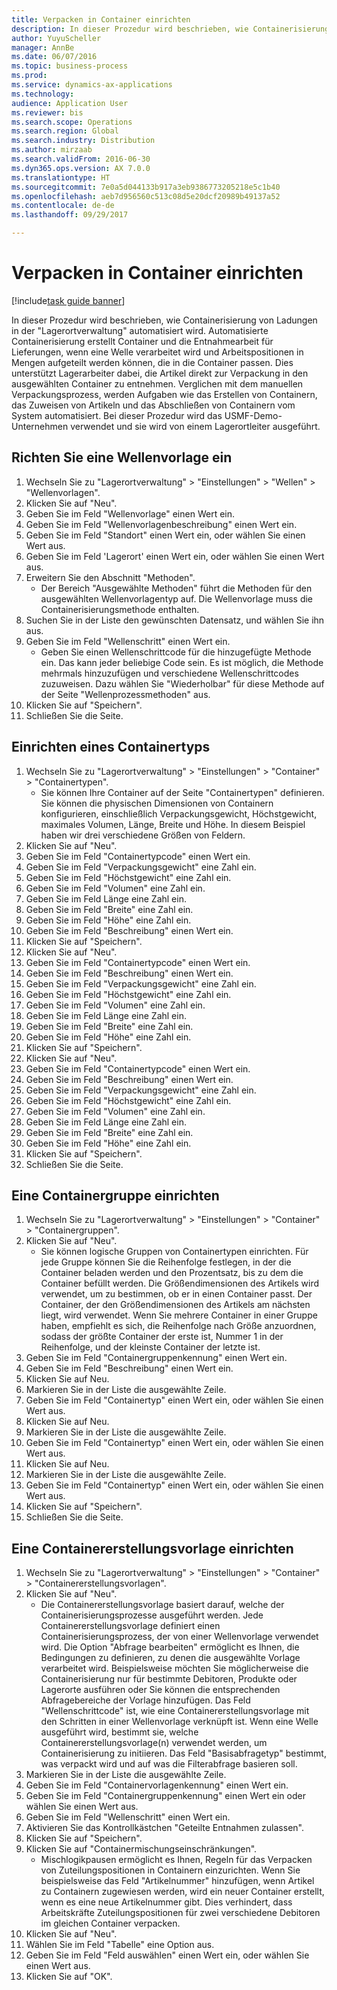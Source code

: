 ```yaml
--- 
title: Verpacken in Container einrichten
description: In dieser Prozedur wird beschrieben, wie Containerisierung von Ladungen in der "Lagerortverwaltung" automatisiert wird.
author: YuyuScheller
manager: AnnBe
ms.date: 06/07/2016
ms.topic: business-process
ms.prod: 
ms.service: dynamics-ax-applications
ms.technology: 
audience: Application User
ms.reviewer: bis
ms.search.scope: Operations
ms.search.region: Global
ms.search.industry: Distribution
ms.author: mirzaab
ms.search.validFrom: 2016-06-30
ms.dyn365.ops.version: AX 7.0.0
ms.translationtype: HT
ms.sourcegitcommit: 7e0a5d044133b917a3eb9386773205218e5c1b40
ms.openlocfilehash: aeb7d956560c513c08d5e20dcf20989b49137a52
ms.contentlocale: de-de
ms.lasthandoff: 09/29/2017

---
```

# <a name="set-up-containerization"></a>Verpacken in Container einrichten

[!include[task guide banner](../../includes/task-guide-banner.md)]

In dieser Prozedur wird beschrieben, wie Containerisierung von Ladungen in der "Lagerortverwaltung" automatisiert wird. Automatisierte Containerisierung erstellt Container und die Entnahmearbeit für Lieferungen, wenn eine Welle verarbeitet wird und Arbeitspositionen in Mengen aufgeteilt werden können, die in die Container passen. Dies unterstützt Lagerarbeiter dabei, die Artikel direkt zur Verpackung in den ausgewählten Container zu entnehmen. Verglichen mit dem manuellen Verpackungsprozess, werden Aufgaben wie das Erstellen von Containern, das Zuweisen von Artikeln und das Abschließen von Containern vom System automatisiert. Bei dieser Prozedur wird das USMF-Demo-Unternehmen verwendet und sie wird von einem Lagerortleiter ausgeführt.


## <a name="set-up-a-wave-template"></a>Richten Sie eine Wellenvorlage ein
1. Wechseln Sie zu "Lagerortverwaltung" > "Einstellungen" > "Wellen" > "Wellenvorlagen".
2. Klicken Sie auf "Neu".
3. Geben Sie im Feld "Wellenvorlage" einen Wert ein.
4. Geben Sie im Feld "Wellenvorlagenbeschreibung" einen Wert ein.
5. Geben Sie im Feld "Standort" einen Wert ein, oder wählen Sie einen Wert aus.
6. Geben Sie im Feld 'Lagerort' einen Wert ein, oder wählen Sie einen Wert aus.
7. Erweitern Sie den Abschnitt "Methoden".
    * Der Bereich "Ausgewählte Methoden" führt die Methoden für den ausgewählten Wellenvorlagentyp auf. Die Wellenvorlage muss die Containerisierungsmethode enthalten.  
8. Suchen Sie in der Liste den gewünschten Datensatz, und wählen Sie ihn aus.
9. Geben Sie im Feld "Wellenschritt" einen Wert ein.
    * Geben Sie einen Wellenschrittcode für die hinzugefügte Methode ein. Das kann jeder beliebige Code sein. Es ist möglich, die Methode mehrmals hinzuzufügen und verschiedene Wellenschrittcodes zuzuweisen. Dazu wählen Sie "Wiederholbar" für diese Methode auf der Seite "Wellenprozessmethoden" aus.  
10. Klicken Sie auf "Speichern".
11. Schließen Sie die Seite.

## <a name="set-up-a-container-type"></a>Einrichten eines Containertyps
1. Wechseln Sie zu "Lagerortverwaltung" > "Einstellungen" > "Container" > "Containertypen".
    * Sie können Ihre Container auf der Seite "Containertypen" definieren. Sie können die physischen Dimensionen von Containern konfigurieren, einschließlich Verpackungsgewicht, Höchstgewicht, maximales Volumen, Länge, Breite und Höhe. In diesem Beispiel haben wir drei verschiedene Größen von Feldern.  
2. Klicken Sie auf "Neu".
3. Geben Sie im Feld "Containertypcode" einen Wert ein.
4. Geben Sie im Feld "Verpackungsgewicht" eine Zahl ein.
5. Geben Sie im Feld "Höchstgewicht" eine Zahl ein.
6. Geben Sie im Feld "Volumen" eine Zahl ein.
7. Geben Sie im Feld Länge eine Zahl ein.
8. Geben Sie im Feld "Breite" eine Zahl ein.
9. Geben Sie im Feld "Höhe" eine Zahl ein.
10. Geben Sie im Feld "Beschreibung" einen Wert ein.
11. Klicken Sie auf "Speichern".
12. Klicken Sie auf "Neu".
13. Geben Sie im Feld "Containertypcode" einen Wert ein.
14. Geben Sie im Feld "Beschreibung" einen Wert ein.
15. Geben Sie im Feld "Verpackungsgewicht" eine Zahl ein.
16. Geben Sie im Feld "Höchstgewicht" eine Zahl ein.
17. Geben Sie im Feld "Volumen" eine Zahl ein.
18. Geben Sie im Feld Länge eine Zahl ein.
19. Geben Sie im Feld "Breite" eine Zahl ein.
20. Geben Sie im Feld "Höhe" eine Zahl ein.
21. Klicken Sie auf "Speichern".
22. Klicken Sie auf "Neu".
23. Geben Sie im Feld "Containertypcode" einen Wert ein.
24. Geben Sie im Feld "Beschreibung" einen Wert ein.
25. Geben Sie im Feld "Verpackungsgewicht" eine Zahl ein.
26. Geben Sie im Feld "Höchstgewicht" eine Zahl ein.
27. Geben Sie im Feld "Volumen" eine Zahl ein.
28. Geben Sie im Feld Länge eine Zahl ein.
29. Geben Sie im Feld "Breite" eine Zahl ein.
30. Geben Sie im Feld "Höhe" eine Zahl ein.
31. Klicken Sie auf "Speichern".
32. Schließen Sie die Seite.

## <a name="set-up-a-container-group"></a>Eine Containergruppe einrichten
1. Wechseln Sie zu "Lagerortverwaltung" > "Einstellungen" > "Container" > "Containergruppen".
2. Klicken Sie auf "Neu".
    * Sie können logische Gruppen von Containertypen einrichten. Für jede Gruppe können Sie die Reihenfolge festlegen, in der die Container beladen werden und den Prozentsatz, bis zu dem die Container befüllt werden. Die Größendimensionen des Artikels wird verwendet, um zu bestimmen, ob er in einen Container passt. Der Container, der den Größendimensionen des Artikels am nächsten liegt, wird verwendet. Wenn Sie mehrere Container in einer Gruppe haben, empfiehlt es sich, die Reihenfolge nach Größe anzuordnen, sodass der größte Container der erste ist, Nummer 1 in der Reihenfolge, und der kleinste Container der letzte ist.    
3. Geben Sie im Feld "Containergruppenkennung" einen Wert ein.
4. Geben Sie im Feld "Beschreibung" einen Wert ein.
5. Klicken Sie auf Neu.
6. Markieren Sie in der Liste die ausgewählte Zeile.
7. Geben Sie im Feld "Containertyp" einen Wert ein, oder wählen Sie einen Wert aus.
8. Klicken Sie auf Neu.
9. Markieren Sie in der Liste die ausgewählte Zeile.
10. Geben Sie im Feld "Containertyp" einen Wert ein, oder wählen Sie einen Wert aus.
11. Klicken Sie auf Neu.
12. Markieren Sie in der Liste die ausgewählte Zeile.
13. Geben Sie im Feld "Containertyp" einen Wert ein, oder wählen Sie einen Wert aus.
14. Klicken Sie auf "Speichern".
15. Schließen Sie die Seite.

## <a name="set-up-a-container-build-template"></a>Eine Containererstellungsvorlage einrichten
1. Wechseln Sie zu "Lagerortverwaltung" > "Einstellungen" > "Container" > "Containererstellungsvorlagen".
2. Klicken Sie auf "Neu".
    * Die Containererstellungsvorlage basiert darauf, welche der Containerisierungsprozesse ausgeführt werden. Jede Containererstellungsvorlage definiert einen Containerisierungsprozess, der von einer Wellenvorlage verwendet wird. Die Option "Abfrage bearbeiten" ermöglicht es Ihnen, die Bedingungen zu definieren, zu denen die ausgewählte Vorlage verarbeitet wird. Beispielsweise möchten Sie möglicherweise die Containerisierung nur für bestimmte Debitoren, Produkte oder Lagerorte ausführen oder Sie können die entsprechenden Abfragebereiche der Vorlage hinzufügen. Das Feld "Wellenschrittcode" ist, wie eine Containererstellungsvorlage mit den Schritten in einer Wellenvorlage verknüpft ist. Wenn eine Welle ausgeführt wird, bestimmt sie, welche Containererstellungsvorlage(n) verwendet werden, um Containerisierung zu initiieren. Das Feld "Basisabfragetyp" bestimmt, was verpackt wird und auf was die Filterabfrage basieren soll.  
3. Markieren Sie in der Liste die ausgewählte Zeile.
4. Geben Sie im Feld "Containervorlagenkennung" einen Wert ein.
5. Geben Sie im Feld "Containergruppenkennung" einen Wert ein oder wählen Sie einen Wert aus.
6. Geben Sie im Feld "Wellenschritt" einen Wert ein.
7. Aktivieren Sie das Kontrollkästchen "Geteilte Entnahmen zulassen".
8. Klicken Sie auf "Speichern".
9. Klicken Sie auf "Containermischungseinschränkungen".
    * Mischlogikpausen ermöglicht es Ihnen, Regeln für das Verpacken von Zuteilungspositionen in Containern einzurichten. Wenn Sie beispielsweise das Feld "Artikelnummer" hinzufügen, wenn Artikel zu Containern zugewiesen werden, wird ein neuer Container erstellt, wenn es eine neue Artikelnummer gibt. Dies verhindert, dass Arbeitskräfte Zuteilungspositionen für zwei verschiedene Debitoren im gleichen Container verpacken.  
10. Klicken Sie auf "Neu".
11. Wählen Sie im Feld "Tabelle" eine Option aus.
12. Geben Sie im Feld "Feld auswählen" einen Wert ein, oder wählen Sie einen Wert aus.
13. Klicken Sie auf "OK".


